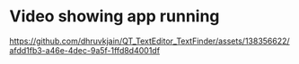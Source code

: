 # Video showing app running
https://github.com/dhruvkjain/QT_TextEditor_TextFinder/assets/138356622/afdd1fb3-a46e-4dec-9a5f-1ffd8d4001df

